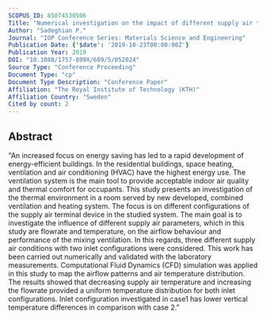 ```yaml
---
SCOPUS_ID: 85074530506
Title: "Numerical investigation on the impact of different supply air terminal devices on the performance of the newly combined ventilation and heating system"
Author: "Sadeghian P."
Journal: "IOP Conference Series: Materials Science and Engineering"
Publication Date: {'$date': '2019-10-23T00:00:00Z'}
Publication Year: 2019
DOI: "10.1088/1757-899X/609/5/052024"
Source Type: "Conference Proceeding"
Document Type: "cp"
Document Type Description: "Conference Paper"
Affiliation: "The Royal Institute of Technology (KTH)"
Affiliation Country: "Sweden"
Cited by count: 2
---
```


## Abstract
"An increased focus on energy saving has led to a rapid development of energy-efficient buildings. In the residential buildings, space heating, ventilation and air conditioning (HVAC) have the highest energy use. The ventilation system is the main tool to provide acceptable indoor air quality and thermal comfort for occupants. This study presents an investigation of the thermal environment in a room served by new developed, combined ventilation and heating system. The focus is on different configurations of the supply air terminal device in the studied system. The main goal is to investigate the influence of different supply air parameters, which in this study are flowrate and temperature, on the airflow behaviour and performance of the mixing ventilation. In this regards, three different supply air conditions with two inlet configurations were considered. This work has been carried out numerically and validated with the laboratory measurements. Computational Fluid Dynamics (CFD) simulation was applied in this study to map the airflow patterns and air temperature distribution. The results showed that decreasing supply air temperature and increasing the flowrate provided a uniform temperature distribution for both inlet configurations. Inlet configuration investigated in case1 has lower vertical temperature differences in comparison with case 2."
